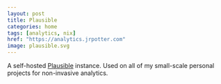 ```yaml
---
layout: post
title: Plausible
categories: home
tags: [analytics, nix]
href: "https://analytics.jrpotter.com"
image: plausible.svg
---
```


A self-hosted [Plausible](https://plausible.io/) instance. Used on all of my
small-scale personal projects for non-invasive analytics.
